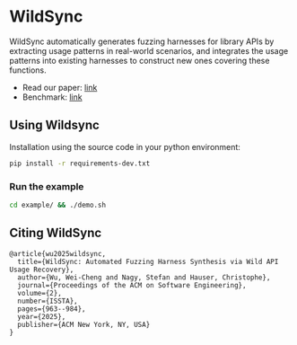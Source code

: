 # WildSync

WildSync automatically generates fuzzing harnesses for library APIs by extracting usage patterns in real-world scenarios,
and integrates the usage patterns into existing harnesses to construct new ones covering these functions.

- Read our paper: [link](WildSync_ISSTA25.pdf)
- Benchmark: [link](https://github.com/spencerwuwu/WildSync_issta25)

## Using Wildsync
Installation using the source code in your python environment:
```bash
pip install -r requirements-dev.txt
```
### Run the example
```bash
cd example/ && ./demo.sh
```

## Citing WildSync
```
@article{wu2025wildsync,
  title={WildSync: Automated Fuzzing Harness Synthesis via Wild API Usage Recovery},
  author={Wu, Wei-Cheng and Nagy, Stefan and Hauser, Christophe},
  journal={Proceedings of the ACM on Software Engineering},
  volume={2},
  number={ISSTA},
  pages={963--984},
  year={2025},
  publisher={ACM New York, NY, USA}
}
```
